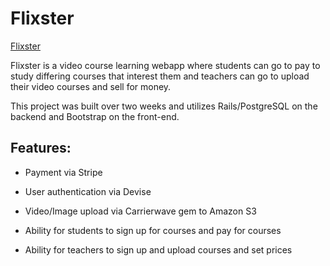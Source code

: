 # Flixster

[Flixster](https://flixter-eugene-yu.herokuapp.com/)

Flixster is a video course learning webapp where students can go to pay to study differing courses that interest them and teachers can go to upload their video courses and sell for money.

This project was built over two weeks and utilizes Rails/PostgreSQL on the backend and Bootstrap on the front-end.

## Features:

* Payment via Stripe

* User authentication via Devise

* Video/Image upload via Carrierwave gem to Amazon S3

* Ability for students to sign up for courses and pay for courses

* Ability for teachers to sign up and upload courses and set prices



